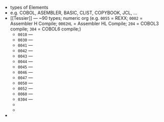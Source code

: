 - types of Elements
- e.g. COBOL, ASEMBLER, BASIC, CLIST, COPYBOOK, JCL, ...
- [[Tessier]] — ~90 types; numeric org (e.g. `0055` = REXX; `0002` = Assembler H Compile; `0002HL` = Assembler HL Compile; `204` = COBOL3 compile; `304` = COBOL6 compile;)
	- `0010` —
	- `0030` —
	- `0041` —
	- `0042` —
	- `0043` —
	- `0044` —
	- `0045` —
	- `0046` —
	- `0047` —
	- `0050` —
	- `0052` —
	- `0060` —
	- `0304` —
	-
	-
-